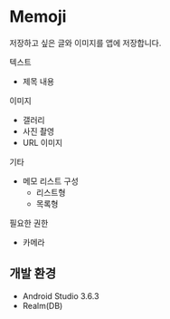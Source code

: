 # Memoji


저장하고 싶은 글와 이미지를 앱에 저장합니다.

텍스트
 - 제목 내용

이미지
- 갤러리
- 사진 촬영
- URL 이미지

기타
- 메모 리스트 구성
  - 리스트형
  - 목록형

필요한 권한
- 카메라




## 개발 환경

- Android Studio 3.6.3
- Realm(DB)
